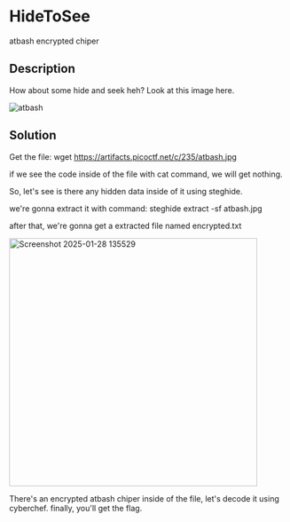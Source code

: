 # HideToSee
atbash encrypted chiper

## Description 
How about some hide and seek heh?
Look at this image here.

![atbash](https://github.com/user-attachments/assets/70000b9e-e157-41f9-9b90-9ca5c9c646aa)

## Solution
Get the file:
wget https://artifacts.picoctf.net/c/235/atbash.jpg

if we see the code inside of the file with cat command, we will get nothing.

So, let's see is there any hidden data inside of it using steghide.


we're gonna extract it with command:
steghide extract -sf atbash.jpg

after that, we're gonna get a extracted file named encrypted.txt

<img width="447" alt="Screenshot 2025-01-28 135529" src="https://github.com/user-attachments/assets/5f993141-f5bb-4972-b395-37eb3adb6188" />


There's an encrypted atbash chiper inside of the file, let's decode it using cyberchef.
finally, you'll get the flag.
